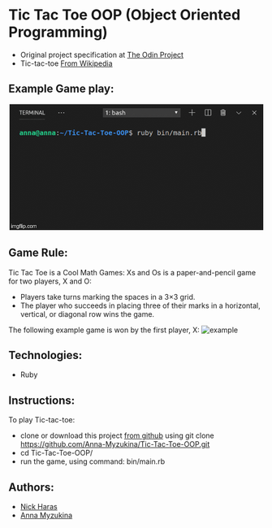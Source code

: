 # Tic Tac Toe OOP (Object Oriented Programming)

- Original project specification at [The Odin Project](https://www.theodinproject.com/courses/ruby-programming/lessons/oop)
- Tic-tac-toe [From Wikipedia](https://en.wikipedia.org/wiki/Tic-tac-toe)

## Example Game play:
<p align="center">
  <img src="img/3b2hm4.gif">
</p>

## Game Rule:

Tic Tac Toe is a Cool Math Games:
Xs and Os is a paper-and-pencil game for two players, X and O:

- Players take turns marking the spaces in a 3×3 grid.
- The player who succeeds in placing three of their marks in a horizontal, vertical, or diagonal row wins the game.

The following example game is won by the first player, X:
![example](https://upload.wikimedia.org/wikipedia/commons/thumb/1/1b/Tic-tac-toe-game-1.svg/1280px-Tic-tac-toe-game-1.svg.png)

## Technologies:

- Ruby

## Instructions:

To play Tic-tac-toe:

- clone or download this project [from github](https://github.com/Anna-Myzukina/Tic-Tac-Toe-OOP) using git clone https://github.com/Anna-Myzukina/Tic-Tac-Toe-OOP.git
- cd Tic-Tac-Toe-OOP/
- run the game, using command: bin/main.rb

## Authors:

- [Nick Haras](https://github.com/macnick)
- [Anna Myzukina](https://github.com/Anna-Myzukina)
